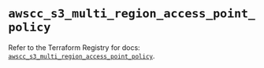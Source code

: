 # `awscc_s3_multi_region_access_point_policy`

Refer to the Terraform Registry for docs: [`awscc_s3_multi_region_access_point_policy`](https://registry.terraform.io/providers/hashicorp/awscc/0.70.0/docs/resources/s3_multi_region_access_point_policy).

